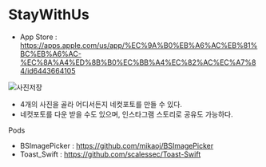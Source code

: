 # StayWithUs

- App Store : https://apps.apple.com/us/app/%EC%9A%B0%EB%A6%AC%EB%81%BC%EB%A6%AC-%EC%8A%A4%ED%8B%B0%EC%BB%A4%EC%82%AC%EC%A7%84/id6443664105

![사진저장](https://user-images.githubusercontent.com/45312005/186290330-6f6d4986-cd0a-46b6-9755-95ece9fa35cc.jpeg)


- 4개의 사진을 골라 어디서든지 네컷포토를 만들 수 있다.
- 네컷포토를 다운 받을 수도 있으며, 인스타그램 스토리로 공유도 가능하다.

Pods
- BSImagePicker : https://github.com/mikaoj/BSImagePicker
- Toast_Swift : https://github.com/scalessec/Toast-Swift
